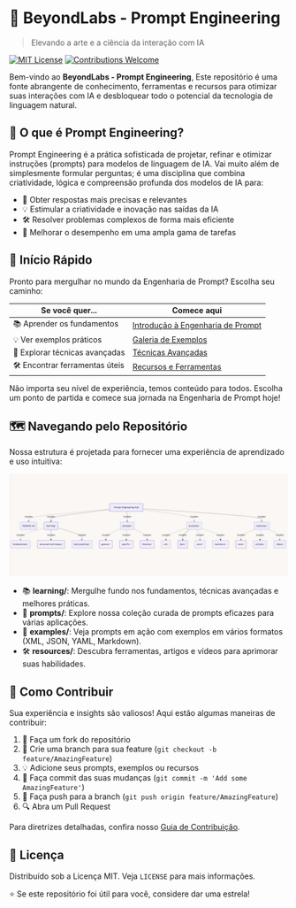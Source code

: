 # 🚀 BeyondLabs - Prompt Engineering

> Elevando a arte e a ciência da interação com IA

[![MIT License](https://img.shields.io/badge/License-MIT-green.svg)](https://choosealicense.com/licenses/mit/)
[![Contributions Welcome](https://img.shields.io/badge/Contributions-Welcome-brightgreen.svg?style=flat)](CONTRIBUTING.md)

Bem-vindo ao **BeyondLabs - Prompt Engineering**, Este repositório é uma fonte abrangente de conhecimento, ferramentas e recursos para otimizar suas interações com IA e desbloquear todo o potencial da tecnologia de linguagem natural.

## 🌟 O que é Prompt Engineering?

Prompt Engineering é a prática sofisticada de projetar, refinar e otimizar instruções (prompts) para modelos de linguagem de IA. Vai muito além de simplesmente formular perguntas; é uma disciplina que combina criatividade, lógica e compreensão profunda dos modelos de IA para:

- 🎯 Obter respostas mais precisas e relevantes
- 💡 Estimular a criatividade e inovação nas saídas da IA
- 🛠️ Resolver problemas complexos de forma mais eficiente
- 🚀 Melhorar o desempenho em uma ampla gama de tarefas

## 🚀 Início Rápido

Pronto para mergulhar no mundo da Engenharia de Prompt? Escolha seu caminho:

| Se você quer... | Comece aqui |
|-----------------|-------------|
| 📚 Aprender os fundamentos | [Introdução à Engenharia de Prompt](learning/fundamentals/README.md) |
| 💡 Ver exemplos práticos | [Galeria de Exemplos](examples/README.md) |
| 🧠 Explorar técnicas avançadas | [Técnicas Avançadas](learning/advanced_techniques) |
| 🛠️ Encontrar ferramentas úteis | [Recursos e Ferramentas](resources) |

Não importa seu nível de experiência, temos conteúdo para todos. Escolha um ponto de partida e comece sua jornada na Engenharia de Prompt hoje!

## 🗺️ Navegando pelo Repositório

Nossa estrutura é projetada para fornecer uma experiência de aprendizado e uso intuitiva:

![Prompt Engineering](assets/images/promptengineerhub.jpg)

- 📚 **learning/**: Mergulhe fundo nos fundamentos, técnicas avançadas e melhores práticas.
- 💬 **prompts/**: Explore nossa coleção curada de prompts eficazes para várias aplicações.
- 🧪 **examples/**: Veja prompts em ação com exemplos em vários formatos (XML, JSON, YAML, Markdown).
- 🛠️ **resources/**: Descubra ferramentas, artigos e vídeos para aprimorar suas habilidades.

## 🤝 Como Contribuir

Sua experiência e insights são valiosos! Aqui estão algumas maneiras de contribuir:

1. 🍴 Faça um fork do repositório
2. 🔧 Crie uma branch para sua feature (`git checkout -b feature/AmazingFeature`)
3. 💡 Adicione seus prompts, exemplos ou recursos
4. 📝 Faça commit das suas mudanças (`git commit -m 'Add some AmazingFeature'`)
5. 🚀 Faça push para a branch (`git push origin feature/AmazingFeature`)
6. 🔍 Abra um Pull Request

Para diretrizes detalhadas, confira nosso [Guia de Contribuição](./assets/utils/NOT_FOUND.md).

## 📜 Licença

Distribuído sob a Licença MIT. Veja `LICENSE` para mais informações.

⭐️ Se este repositório foi útil para você, considere dar uma estrela!
